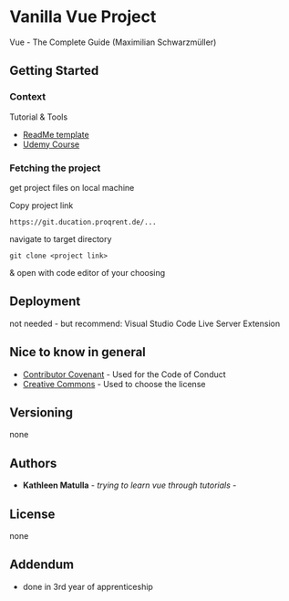 # Vanilla Vue Project

Vue - The Complete Guide (Maximilian Schwarzmüller) 

## Getting Started

### Context

Tutorial & Tools 
- [ReadMe template](https://www.readme-templates.com/)
- [Udemy Course](https://proqrent.udemy.com/course/vuejs-2-the-complete-guide)

### Fetching the project

get project files on local machine

Copy project link

    https://git.ducation.proqrent.de/...

navigate to target directory

    git clone <project link>

& open with code editor of your choosing

## Deployment

not needed - but recommend: Visual Studio Code Live Server Extension 

## Nice to know in general

  - [Contributor Covenant](https://www.contributor-covenant.org/) - Used
    for the Code of Conduct
  - [Creative Commons](https://creativecommons.org/) - Used to choose
    the license
## Versioning
none

## Authors

  - **Kathleen Matulla** - *trying to learn vue through tutorials* -
## License

none

## Addendum

  - done in 3rd year of apprenticeship
